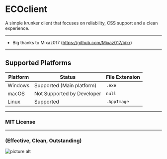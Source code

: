 # ECOclient

A simple krunker client that focuses on reliability, CSS support and a clean experience. 
- - - -
- Big thanks to Mixaz017 (https://github.com/Mixaz017/idkr)
- - - -
## Supported Platforms
| Platform | Status | File Extension |
|-|-|-|
| Windows | Supported (Main platform) | `.exe` |
| macOS | Not Supported by Developer | `null` |
| Linux | Supported | `.AppImage` |
- - - -
### MIT License 
- - - -
### (Effective, Clean, Outstanding)
![picture alt](https://poisntech.s-ul.eu/lLHF1NNx)


